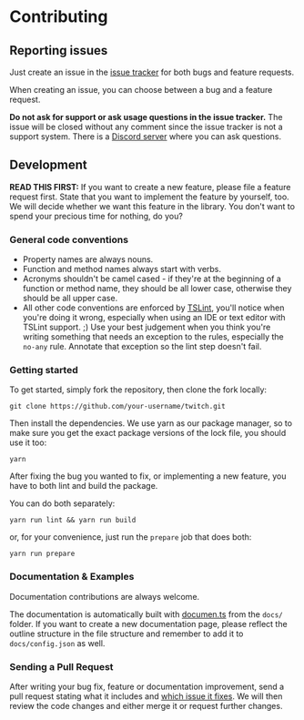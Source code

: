# Contributing

## Reporting issues

Just create an issue in the [issue tracker](https://github.com/d-fischer/twitch-electron-auth-provider/issues) for both bugs and feature requests.

When creating an issue, you can choose between a bug and a feature request.

**Do not ask for support or ask usage questions in the issue tracker.**
The issue will be closed without any comment since the issue tracker is not a support system.
There is a [Discord server](https://discord.gg/b9ZqMfz) where you can ask questions.

## Development

**READ THIS FIRST:** If you want to create a new feature, please file a feature request first. State that you want to implement the feature by yourself, too.
We will decide whether we want this feature in the library. You don't want to spend your precious time for nothing, do you?

### General code conventions

- Property names are always nouns.
- Function and method names always start with verbs.
- Acronyms shouldn't be camel cased - if they're at the beginning of a function or method name, they should be all lower case, otherwise they should be all upper case.
- All other code conventions are enforced by [TSLint](https://github.com/palantir/tslint), you'll notice when you're doing it wrong,
  especially when using an IDE or text editor with TSLint support. ;)
  Use your best judgement when you think you're writing something that needs an exception to the rules, especially the `no-any` rule. Annotate that exception so the lint step doesn't fail.

### Getting started

To get started, simply fork the repository, then clone the fork locally:

	git clone https://github.com/your-username/twitch.git

Then install the dependencies. We use yarn as our package manager, so to make sure you get the exact package versions of the lock file, you should use it too:

	yarn

After fixing the bug you wanted to fix, or implementing a new feature, you have to both lint and build the package.

You can do both separately:

	yarn run lint && yarn run build

or, for your convenience, just run the `prepare` job that does both:

	yarn run prepare

### Documentation & Examples

Documentation contributions are always welcome.

The documentation is automatically built with [documen.ts](https://github.com/d-fischer/documen.ts) from the `docs/` folder.
If you want to create a new documentation page, please reflect the outline structure in the file structure and remember to add it to `docs/config.json` as well.

### Sending a Pull Request

After writing your bug fix, feature or documentation improvement, send a pull request stating what it includes
and [which issue it fixes](https://help.github.com/articles/closing-issues-using-keywords/).
We will then review the code changes and either merge it or request further changes.
